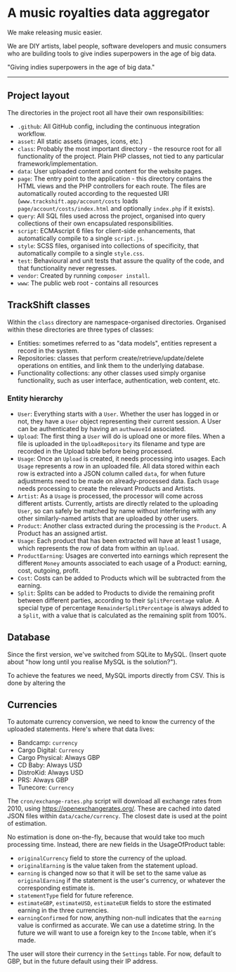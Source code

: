 A music royalties data aggregator
=================================

We make releasing music easier.

We are DIY artists, label people, software developers and music consumers who are building tools to give indies superpowers in the age of big data.

"Giving indies superpowers in the age of big data."

*****

Project layout
--------------

The directories in the project root all have their own responsibilities:

 - `.github`: All GitHub config, including the continuous integration workflow.
 - `asset`: All static assets (images, icons, etc.)
 - `class`: Probably the most important directory - the resource root for all functionality of the project. Plain PHP classes, not tied to any particular framework/implementation.
 - `data`: User uploaded content and content for the website pages.
 - `page`: The entry point to the application - this directory contains the HTML views and the PHP controllers for each route. The files are automatically routed according to the requested URI (`www.trackshift.app/account/costs` loads `page/account/costs/index.html` and optionally `index.php` if it exists).
 - `query`: All SQL files used across the project, organised into query collections of their own encapsulated responsibilities.
 - `script`: ECMAscript 6 files for client-side enhancements, that automatically compile to a single `script.js`.
 - `style`: SCSS files, organised into collections of specificity, that automatically compile to a single `style.css`.
 - `test`: Behavioural and unit tests that assure the quality of the code, and that functionality never regresses.
 - `vendor`: Created by running `composer install`.
 - `www`: The public web root - contains all resources  

TrackShift classes
------------------

Within the `class` directory are namespace-organised directories. Organised within these directories are three types of classes:

- Entities: sometimes referred to as "data models", entities represent a record in the system.
- Repositories: classes that perform create/retrieve/update/delete operations on entities, and link them to the underlying database.
- Functionality collections: any other classes used simply organise functionality, such as user interface, authentication, web content, etc.

### Entity hierarchy

- `User`: Everything starts with a `User`. Whether the user has logged in or not, they have a `User` object representing their current session. A User can be authenticated by having an `authwaveId` associated.
- `Upload`: The first thing a `User` will do is upload one or more files. When a file is uploaded in the `UploadRepository` its filename and type are recorded in the Upload table before being processed.
- `Usage`: Once an `Upload` is created, it needs processing into usages. Each `Usage` represents a row in an uploaded file. All data stored within each row is extracted into a JSON column called `data`, for when future adjustments need to be made on already-processed data. Each `Usage` needs processing to create the relevant Products and Artists.
- `Artist`: As a `Usage` is processed, the processor will come across different artists. Currently, artists are directly related to the uploading `User`, so can safely be matched by name without interfering with any other similarly-named artists that are uploaded by other users.
- `Product`: Another class extracted during the processing is the `Product`. A Product has an assigned artist.
- `Usage`: Each product that has been extracted will have at least 1 usage, which represents the row of data from within an `Upload`.
- `ProductEarning`: Usages are converted into earnings which represent the different `Money` amounts associated to each usage of a Product: earning, cost, outgoing, profit.
- `Cost`: Costs can be added to Products which will be subtracted from the earning.
- `Split`: Splits can be added to Products to divide the remaining profit between different parties, according to their `SplitPercentage` value. A special type of percentage `RemainderSplitPercentage` is always added to a `Split`, with a value that is calculated as the remaining split from 100%.

Database
--------

Since the first version, we've switched from SQLite to MySQL. (Insert quote about "how long until you realise MySQL is the solution?").

To achieve the features we need, MySQL imports directly from CSV. This is done by altering the 

Currencies
----------

To automate currency conversion, we need to know the currency of the uploaded statements. Here's where that data lives:

- Bandcamp: `currency`
- Cargo Digital: `Currency`
- Cargo Physical: Always GBP
- CD Baby: Always USD
- DistroKid: Always USD
- PRS: Always GBP
- Tunecore: `Currency`

The `cron/exchange-rates.php` script will download all exchange rates from 2010, using https://openexchangerates.org/. These are cached into dated JSON files within `data/cache/currency`. The closest date is used at the point of estimation. 

No estimation is done on-the-fly, because that would take too much processing time. Instead, there are new fields in the UsageOfProduct table:

- `originalCurrency` field to store the currency of the upload.
- `originalEarning` is the value taken from the statement upload.
- `earning` is changed now so that it will be set to the same value as `originalEarning` if the statement is the user's currency, or whatever the corresponding estimate is.
- `statementType` field for future reference.
- `estimateGBP`, `estimateUSD`, `estimateEUR` fields to store the estimated earning in the three currencies.
- `earningConfirmed` for now, anything non-null indicates that the `earning` value is confirmed as accurate. We can use a datetime string. In the future we will want to use a foreign key to the `Income` table, when it's made.

The user will store their currency in the `Settings` table. For now, default to GBP, but in the future default using their IP address.
